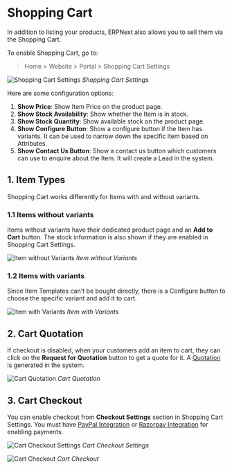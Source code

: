 <!-- add-breadcrumbs -->
# Shopping Cart

In addition to listing your products, ERPNext also allows you to sell them via
the Shopping Cart.

To enable Shopping Cart, go to:

> Home > Website > Portal > Shopping Cart Settings

![Shopping Cart Settings](/docs/assets/img/website/shopping-cart-settings.png)
*Shopping Cart Settings*

Here are some configuration options:

1. **Show Price**: Show Item Price on the product page.
1. **Show Stock Availability**: Show whether the Item is in stock.
1. **Show Stock Quantity**: Show available stock on the product page.
1. **Show Configure Button**: Show a configure button if the Item has variants.
   It can be used to narrow down the specific item based on Attributes.
1. **Show Contact Us Button**: Show a contact us button which customers can use
   to enquire about the Item. It will create a Lead in the system.

## 1. Item Types

Shopping Cart works differently for Items with and without variants.

### 1.1 Items without variants

Items without variants have their dedicated product page and an **Add to Cart**
button. The stock information is also shown if they are enabled in Shopping Cart
Settings.

![Item without Variants](/docs/assets/img/website/item-without-variants.png)
*Item without Variants*

### 1.2 Items with variants

Since Item Templates can't be bought directly, there is a Configure button to
choose the specific variant and add it to cart.

![Item with Variants](/docs/assets/img/website/item-with-variants.gif)
*Item with Variants*

## 2. Cart Quotation

If checkout is disabled, when your customers add an item to cart, they can click
on the **Request for Quotation** button to get a quote for it. A [Quotation](/docs/user/manual/en/selling/quotation)
is generated in the system.

![Cart Quotation](/docs/assets/img/website/cart-quotation.png)
*Cart Quotation*

## 3. Cart Checkout

You can enable checkout from **Checkout Settings** section in Shopping Cart
Settings. You must have [PayPal Integration](/docs/user/manual/en/erpnext_integration/paypal-integration)
or [Razorpay Integration](/docs/user/manual/en/erpnext_integration/razorpay-integration)
for enabling payments.

![Cart Checkout Settings](/docs/assets/img/website/cart-checkout-settings.png)
*Cart Checkout Settings*

![Cart Checkout](/docs/assets/img/website/cart-checkout.png)
*Cart Checkout*
